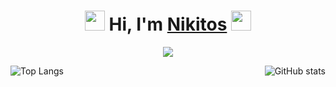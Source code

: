 <h1 align="center">
<img src="https://i.gifer.com/1Pw9.gif" height="32"/>
Hi, I'm <a href="https://github.com/Nadoedatel/" target="_blank">Nikitos</a> 
<img src="https://64.media.tumblr.com/74cc9b72284961192d126d5254d27bbf/tumblr_mpz1dj3rkJ1rnqolfo1_500.gif" height="32"/></h1>
<p align="center">
  <img src="https://cs9.pikabu.ru/post_img/2016/11/26/9/1480175950177720134.gif">
</p>
<div style="display: flex; justify-content: space-between; align-items: center; width: 100%;">
  <img src="https://github-readme-stats.vercel.app/api/top-langs/?username=anuraghazra&layout=compact" alt="Top Langs" />
  <img src="https://github-readme-stats.vercel.app/api?username=anuraghazra&show_icons=true&theme=tokyonight" alt="GitHub stats" />
</div>
